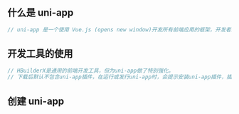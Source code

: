 ## 什么是 uni-app

```js
// uni-app 是一个使用 Vue.js (opens new window)开发所有前端应用的框架，开发者编写一套代码，可发布到iOS、Android、Web（响应式）、以及各种小程序（微信/支付宝/百度/头条/飞书/QQ/快手/钉钉/淘宝）、快应用等多个平台。
```

## 开发工具的使用

```js
// HBuilderX是通用的前端开发工具，但为uni-app做了特别强化。
// 下载后默认不包含uni-app插件，在运行或发行uni-app时，会提示安装uni-app插件，插件下载完成后方可使用。
```

## 创建 uni-app

```js

```
